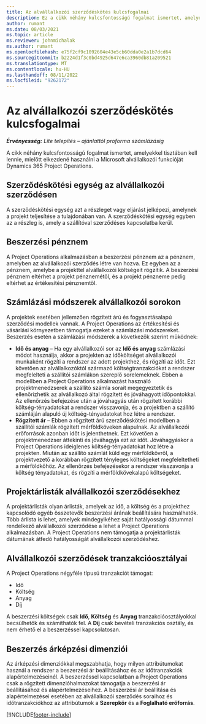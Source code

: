 ```yaml
---
title: Az alvállalkozói szerződéskötés kulcsfogalmai
description: Ez a cikk néhány kulcsfontosságú fogalmat ismertet, amelyek a Microsoft alvállalkozásba adására vonatkoznak Dynamics 365 Project Operations.
author: rumant
ms.date: 08/03/2021
ms.topic: article
ms.reviewer: johnmichalak
ms.author: rumant
ms.openlocfilehash: e75f2cf9c1092604e43e5cb60dda0e2a1b7dcd64
ms.sourcegitcommit: b2224d1f3c0bd4925d647e6ca3960db81a209521
ms.translationtype: MT
ms.contentlocale: hu-HU
ms.lasthandoff: 08/11/2022
ms.locfileid: "9262172"
---
```

# <a name="key-concepts-in-subcontracting"></a>Az alvállalkozói szerződéskötés kulcsfogalmai


_**Érvényesség:** Lite telepítés – ajánlattól proforma számlázásig_

A cikk néhány kulcsfontosságú fogalmat ismertet, amelyekkel tisztában kell lennie, mielőtt elkezdené használni a Microsoft alvállalkozói funkcióját Dynamics 365 Project Operations.

## <a name="contracting-unit-on-the-subcontract"></a>Szerződéskötési egység az alvállalkozói szerződésen

A szerződéskötési egység azt a részleget vagy eljárást jelképezi, amelynek a projekt teljesítése a tulajdonában van. A szerződéskötési egység egyben az a részleg is, amely a szállítóval szerződéses kapcsolatba kerül.

## <a name="purchase-currency"></a>Beszerzési pénznem

A Project Operations alkalmazásban a beszerzési pénznem az a pénznem, amelyben az alvállalkozói szerződés létre van hozva. Ez egyben az a pénznem, amelybe a projekttel alvállalkozói költségeit rögzítik. A beszerzési pénznem eltérhet a projekt pénznemétől, és a projekt pénzneme pedig eltérhet az értékesítési pénznemtől.

## <a name="billing-methods-on-subcontract-lines"></a>Számlázási módszerek alvállalkozói sorokon

A projektek esetében jellemzően rögzített árú és fogyasztásalapú szerződési modellek vannak. A Project Operations az értékesítési és vásárlási környezetben támogatja ezeket a számlázási módszereket. Beszerzés esetén a számlázási módszerek a következők szerint működnek:

- **Idő és anyag** – Ha egy alvállalkozói sor az **Idő és anyag** számlázási módot használja, akkor a projekten az időköltséget alvállalkozói munkaként rögzíti a rendszer az adott projekthez, és rögzíti az időt. Ezt követően az alvállalkozóktól származó költségtranzakciókat a rendszer megfelelteti a szállítói számlákon szereplő sorelemeknek. Ebben a modellben a Project Operations alkalmazást használó projektmenedzserek a szállító számla sorait megegyeztetik és ellenőrizhetik az alvállalkozó által rögzített és jóváhagyott időpontokkal. Az ellenőrzés befejezése után a jóváhagyás után rögzített korábbi költség-tényadatokat a rendszer visszavonja, és a projektben a szállító számláján alapuló új költség-tényadatokat hoz létre a rendszer.
- **Rögzített ár** – Ebben a rögzített árú szerződéskötési modellben a szállítói számlák rögzített mérföldköveken alapulnak. Az alvállalkozói erőforrások azonban időt is jelenthetnek. Ezt követően a projektmenedzser áttekinti és jóváhagyja ezt az időt. Jóváhagyáskor a Project Operations ideiglenes költség-tényadatokat hoz létre a projekten. Miután az szállító számlát küld egy mérföldkövről, a projektvezető a korábban rögzített tényleges költségeket megfeleltetheti a mérföldkőhöz. Az ellenőrzés befejezésekor a rendszer visszavonja a költség tényadatokat, és rögzíti a mérföldkövekalapú költségeket.

## <a name="project-price-lists-on-subcontracts"></a>Projektárlisták alvállalkozói szerződésekhez

A projektárlisták olyan árlisták, amelyek az idő, a költség és a projekthez kapcsolódó egyéb összetevők beszerzési árának beállítására használhatók. Több árlista is lehet, amelyek mindegyikéhez saját hatályossági dátummal rendelkező alvállalkozói szerződése a lehet a Project Operations alkalmazásban. A Project Operations nem támogatja a projektárlisták dátumának átfedő hatályosságát alvállalkozói szerződéshez.

## <a name="transaction-classes-on-subcontracts"></a>Alvállalkozói szerződések tranzakcióosztályai

A Project Operations négyféle típusú tranzakciót támogat:

- Idő
- Költség
- Anyag
- Díj

A beszerzési költségek csak **Idő**, **Költség** és **Anyag** tranzakcióosztályokkal becsülhetők és számíthatók fel. A **Díj** csak bevételi tranzakciós osztály, és nem érhető el a beszerzéssel kapcsolatosan.

## <a name="purchase-pricing-dimensions"></a>Beszerzés árképzési dimenziói

Az árképzési dimenziókkal megszabhatja, hogy milyen attribútumokat használ a rendszer a beszerzési ár beállításához és az időtranzakciók alapértelmezéseinél. A beszerzéssel kapcsolatban a Project Operations csak a rögzített dimenzióhalmazokat támogatja a beszerzési ár beállításához és alapértelmezéseihez. A beszerzési ár beállítása és alapértelmezései esetében az alvállalkozói szerződés soraihoz és időtranzakciókhoz az attribútumok a **Szerepkör** és a **Foglalható erőforrás**.

[!INCLUDE[footer-include](../../includes/footer-banner.md)]

